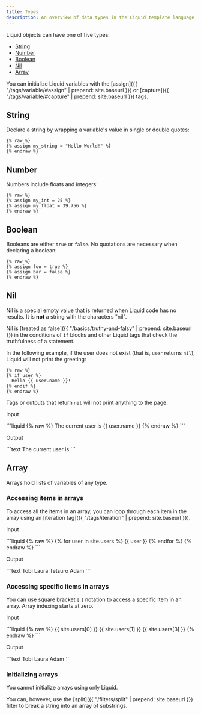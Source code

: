 ```yaml
---
title: Types
description: An overview of data types in the Liquid template language.
---
```


Liquid objects can have one of five types:

- [String](#string)
- [Number](#number)
- [Boolean](#boolean)
- [Nil](#nil)
- [Array](#array)

You can initialize Liquid variables with the [assign]({{ "/tags/variable/#assign" | prepend: site.baseurl }}) or [capture]({{ "/tags/variable/#capture" | prepend: site.baseurl }}) tags.

## String

Declare a string by wrapping a variable's value in single or double quotes:

```liquid
{% raw %}
{% assign my_string = "Hello World!" %}
{% endraw %}
```

## Number

Numbers include floats and integers:

```liquid
{% raw %}
{% assign my_int = 25 %}
{% assign my_float = 39.756 %}
{% endraw %}
```

## Boolean

Booleans are either `true` or `false`. No quotations are necessary when declaring a boolean:

```liquid
{% raw %}
{% assign foo = true %}
{% assign bar = false %}
{% endraw %}
```

## Nil

Nil is a special empty value that is returned when Liquid code has no results. It is **not** a string with the characters "nil".

Nil is [treated as false]({{ "/basics/truthy-and-falsy" | prepend: site.baseurl }}) in the conditions of `if` blocks and other Liquid tags that check the truthfulness of a statement.

In the following example, if the user does not exist (that is, `user` returns `nil`), Liquid will not print the greeting:

```liquid
{% raw %}
{% if user %}
  Hello {{ user.name }}!
{% endif %}
{% endraw %}
```

Tags or outputs that return `nil` will not print anything to the page.

<p class="code-label">Input</p>
```liquid
{% raw %}
The current user is {{ user.name }}
{% endraw %}
```

<p class="code-label">Output</p>
```text
The current user is
```

## Array

Arrays hold lists of variables of any type.

### Accessing items in arrays

To access all the items in an array, you can loop through each item in the array using an [iteration tag]({{ "/tags/iteration" | prepend: site.baseurl }}).

<p class="code-label">Input</p>
```liquid
{% raw %}
<!-- if site.users = "Tobi", "Laura", "Tetsuro", "Adam" -->
{% for user in site.users %}
  {{ user }}
{% endfor %}
{% endraw %}
```

<p class="code-label">Output</p>
```text
Tobi Laura Tetsuro Adam
```

### Accessing specific items in arrays

You can use square bracket `[` `]` notation to access a specific item in an array. Array indexing starts at zero.

<p class="code-label">Input</p>
```liquid
{% raw %}
<!-- if site.users = "Tobi", "Laura", "Tetsuro", "Adam" -->
{{ site.users[0] }}
{{ site.users[1] }}
{{ site.users[3] }}
{% endraw %}
```

<p class="code-label">Output</p>
```text
Tobi
Laura
Adam
```

### Initializing arrays

You cannot initialize arrays using only Liquid.

You can, however, use the [split]({{ "/filters/split" | prepend: site.baseurl }}) filter to break a string into an array of substrings.
